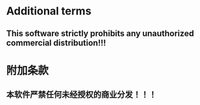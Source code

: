 # Additional terms
## This software strictly prohibits any unauthorized commercial distribution!!!
# 附加条款
## 本软件严禁任何未经授权的商业分发！！！
